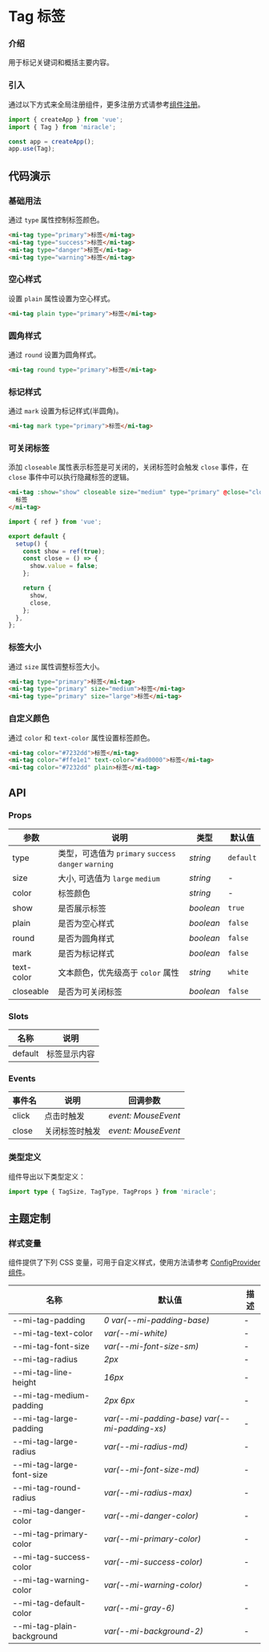# Tag 标签

### 介绍

用于标记关键词和概括主要内容。

### 引入

通过以下方式来全局注册组件，更多注册方式请参考[组件注册](#/zh-CN/advanced-usage#zu-jian-zhu-ce)。

```js
import { createApp } from 'vue';
import { Tag } from 'miracle';

const app = createApp();
app.use(Tag);
```

## 代码演示

### 基础用法

通过 `type` 属性控制标签颜色。

```html
<mi-tag type="primary">标签</mi-tag>
<mi-tag type="success">标签</mi-tag>
<mi-tag type="danger">标签</mi-tag>
<mi-tag type="warning">标签</mi-tag>
```

### 空心样式

设置 `plain` 属性设置为空心样式。

```html
<mi-tag plain type="primary">标签</mi-tag>
```

### 圆角样式

通过 `round` 设置为圆角样式。

```html
<mi-tag round type="primary">标签</mi-tag>
```

### 标记样式

通过 `mark` 设置为标记样式(半圆角)。

```html
<mi-tag mark type="primary">标签</mi-tag>
```

### 可关闭标签

添加 `closeable` 属性表示标签是可关闭的，关闭标签时会触发 `close` 事件，在 `close` 事件中可以执行隐藏标签的逻辑。

```html
<mi-tag :show="show" closeable size="medium" type="primary" @close="close">
  标签
</mi-tag>
```

```js
import { ref } from 'vue';

export default {
  setup() {
    const show = ref(true);
    const close = () => {
      show.value = false;
    };

    return {
      show,
      close,
    };
  },
};
```

### 标签大小

通过 `size` 属性调整标签大小。

```html
<mi-tag type="primary">标签</mi-tag>
<mi-tag type="primary" size="medium">标签</mi-tag>
<mi-tag type="primary" size="large">标签</mi-tag>
```

### 自定义颜色

通过 `color` 和 `text-color` 属性设置标签颜色。

```html
<mi-tag color="#7232dd">标签</mi-tag>
<mi-tag color="#ffe1e1" text-color="#ad0000">标签</mi-tag>
<mi-tag color="#7232dd" plain>标签</mi-tag>
```

## API

### Props

| 参数 | 说明 | 类型 | 默认值 |
| --- | --- | --- | --- |
| type | 类型，可选值为 `primary` `success` `danger` `warning` | _string_ | `default` |
| size | 大小, 可选值为 `large` `medium` | _string_ | - |
| color | 标签颜色 | _string_ | - |
| show | 是否展示标签 | _boolean_ | `true` |
| plain | 是否为空心样式 | _boolean_ | `false` |
| round | 是否为圆角样式 | _boolean_ | `false` |
| mark | 是否为标记样式 | _boolean_ | `false` |
| text-color | 文本颜色，优先级高于 `color` 属性 | _string_ | `white` |
| closeable | 是否为可关闭标签 | _boolean_ | `false` |

### Slots

| 名称    | 说明         |
| ------- | ------------ |
| default | 标签显示内容 |

### Events

| 事件名 | 说明           | 回调参数            |
| ------ | -------------- | ------------------- |
| click  | 点击时触发     | _event: MouseEvent_ |
| close  | 关闭标签时触发 | _event: MouseEvent_ |

### 类型定义

组件导出以下类型定义：

```ts
import type { TagSize, TagType, TagProps } from 'miracle';
```

## 主题定制

### 样式变量

组件提供了下列 CSS 变量，可用于自定义样式，使用方法请参考 [ConfigProvider 组件](#/zh-CN/config-provider)。

| 名称 | 默认值 | 描述 |
| --- | --- | --- |
| --mi-tag-padding | _0 var(--mi-padding-base)_ | - |
| --mi-tag-text-color | _var(--mi-white)_ | - |
| --mi-tag-font-size | _var(--mi-font-size-sm)_ | - |
| --mi-tag-radius | _2px_ | - |
| --mi-tag-line-height | _16px_ | - |
| --mi-tag-medium-padding | _2px 6px_ | - |
| --mi-tag-large-padding | _var(--mi-padding-base) var(--mi-padding-xs)_ | - |
| --mi-tag-large-radius | _var(--mi-radius-md)_ | - |
| --mi-tag-large-font-size | _var(--mi-font-size-md)_ | - |
| --mi-tag-round-radius | _var(--mi-radius-max)_ | - |
| --mi-tag-danger-color | _var(--mi-danger-color)_ | - |
| --mi-tag-primary-color | _var(--mi-primary-color)_ | - |
| --mi-tag-success-color | _var(--mi-success-color)_ | - |
| --mi-tag-warning-color | _var(--mi-warning-color)_ | - |
| --mi-tag-default-color | _var(--mi-gray-6)_ | - |
| --mi-tag-plain-background | _var(--mi-background-2)_ | - |
